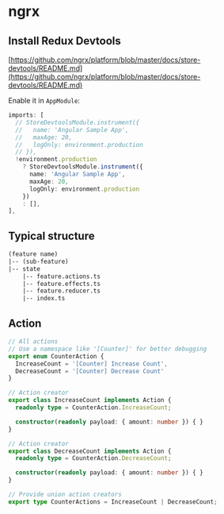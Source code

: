 # ngrx

## Install Redux Devtools
[https://github.com/ngrx/platform/blob/master/docs/store-devtools/README.md](https://github.com/ngrx/platform/blob/master/docs/store-devtools/README.md)

Enable it in `AppModule`:

```ts
imports: [
  // StoreDevtoolsModule.instrument({
  //   name: 'Angular Sample App',
  //   maxAge: 20,
  //   logOnly: environment.production
  // }),
  !environment.production
    ? StoreDevtoolsModule.instrument({
      name: 'Angular Sample App',
      maxAge: 20,
      logOnly: environment.production
    })
    : [],
],
```

## Typical structure

```txt
(feature name)
|-- (sub-feature)
|-- state
    |-- feature.actions.ts
    |-- feature.effects.ts
    |-- feature.reducer.ts
    |-- index.ts

```

## Action

```ts
// All actions
// Use a namespace like '[Counter]' for better debugging
export enum CounterAction {
  IncreaseCount = '[Counter] Increase Count',
  DecreaseCount = '[Counter] Decrease Count'
}

// Action creator
export class IncreaseCount implements Action {
  readonly type = CounterAction.IncreaseCount;

  constructor(readonly payload: { amount: number }) { }
}

// Action creator
export class DecreaseCount implements Action {
  readonly type = CounterAction.DecreaseCount;

  constructor(readonly payload: { amount: number }) { }
}

// Provide union action creators
export type CounterActions = IncreaseCount | DecreaseCount;
```
